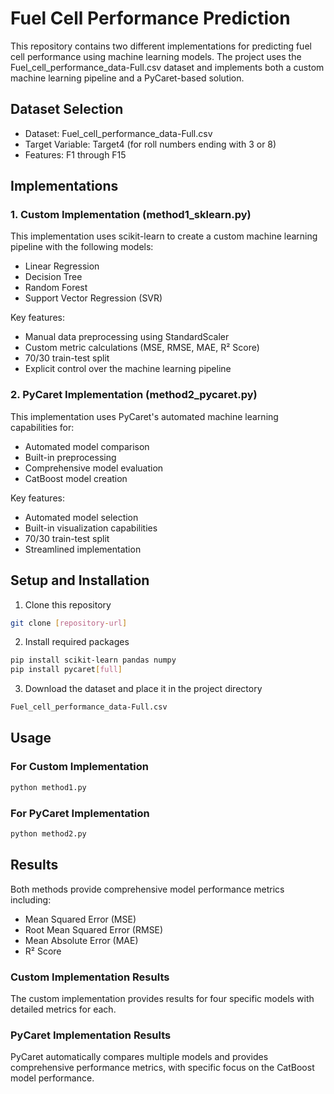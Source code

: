 # Fuel Cell Performance Prediction

This repository contains two different implementations for predicting fuel cell performance using machine learning models. The project uses the Fuel_cell_performance_data-Full.csv dataset and implements both a custom machine learning pipeline and a PyCaret-based solution.

## Dataset Selection

- Dataset: Fuel_cell_performance_data-Full.csv
- Target Variable: Target4 (for roll numbers ending with 3 or 8)
- Features: F1 through F15

## Implementations

### 1. Custom Implementation (method1_sklearn.py)
This implementation uses scikit-learn to create a custom machine learning pipeline with the following models:
- Linear Regression
- Decision Tree
- Random Forest
- Support Vector Regression (SVR)

Key features:
- Manual data preprocessing using StandardScaler
- Custom metric calculations (MSE, RMSE, MAE, R² Score)
- 70/30 train-test split
- Explicit control over the machine learning pipeline

### 2. PyCaret Implementation (method2_pycaret.py)
This implementation uses PyCaret's automated machine learning capabilities for:
- Automated model comparison
- Built-in preprocessing
- Comprehensive model evaluation
- CatBoost model creation

Key features:
- Automated model selection
- Built-in visualization capabilities
- 70/30 train-test split
- Streamlined implementation

## Setup and Installation

1. Clone this repository
```bash
git clone [repository-url]
```

2. Install required packages
```bash
pip install scikit-learn pandas numpy
pip install pycaret[full]
```

3. Download the dataset and place it in the project directory
```bash
Fuel_cell_performance_data-Full.csv
```

## Usage

### For Custom Implementation
```python
python method1.py
```

### For PyCaret Implementation
```python
python method2.py
```

## Results

Both methods provide comprehensive model performance metrics including:
- Mean Squared Error (MSE)
- Root Mean Squared Error (RMSE)
- Mean Absolute Error (MAE)
- R² Score

### Custom Implementation Results
The custom implementation provides results for four specific models with detailed metrics for each.

### PyCaret Implementation Results
PyCaret automatically compares multiple models and provides comprehensive performance metrics, with specific focus on the CatBoost model performance.
